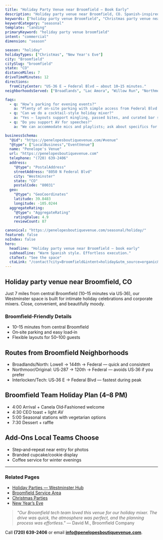```yaml
---
title: "Holiday Party Venue near Broomfield — Book Early"
description: "Holiday party venue near Broomfield, CO. Spanish-inspired, intimate space for 50-100 guests. 10-15 min drive via US-36, easy parking, warm modern style."
keywords: ["holiday party venue Broomfield", "Christmas party venue near Broomfield", "New Year's Eve venue Broomfield"]
keywordCategory: "seasonal"
template: "landing"
primaryKeyword: "holiday party venue broomfield"
intent: "commercial"
dimension: "season"

season: "holiday"
holidayTypes: ["Christmas", "New Year's Eve"]
city: "Broomfield"
citySlug: "broomfield"
state: "CO"
distanceMiles: 7
driveTimeMinutes: 12
directions:
  fromCityCenter: "US‑36 E → Federal Blvd — about 10–15 minutes."
neighborhoodsServed: ["Broadlands", "Lac Amora", "Willow Run", "Northmoor"]

faqs:
  - q: "How’s parking for evening events?"
    a: "Plenty of on‑site parking with simple access from Federal Blvd."
  - q: "Can we do a cocktail‑style holiday mixer?"
    a: "Yes — layouts support mingling, passed bites, and curated bar service."
  - q: "Do you support AV for speeches?"
    a: "We can accommodate mics and playlists; ask about specifics for your setup."

businessSchema:
  "@id": "https://penelopesboutiquevenue.com/#venue"
  "@type": ["LocalBusiness","EventVenue"]
  name: "Penelope's Venue"
  url: "https://penelopesboutiquevenue.com"
  telephone: "(720) 639-2406"
  address:
    "@type": "PostalAddress"
    streetAddress: "8050 N Federal Blvd"
    city: "Westminster"
    state: "CO"
    postalCode: "80031"
  geo:
    "@type": "GeoCoordinates"
    latitude: 39.8483
    longitude: -105.0244
  aggregateRating:
    "@type": "AggregateRating"
    ratingValue: 4.9
    reviewCount: 87

canonical: "https://penelopesboutiquevenue.com/seasonal/holiday/"
featured: false
noIndex: false
hero:
  headline: "Holiday party venue near Broomfield — book early"
  subheadline: "Warm Spanish style. Effortless execution."
  ctaText: "See the space"
  ctaLink: "/contact?city=Broomfield&intent=holiday&utm_source=organic&utm_medium=seo&utm_campaign=seasonal-holiday&utm_content=broomfield"
---
```


## Holiday party venue near Broomfield, CO

Just 7 miles from central Broomfield (10–15 minutes via US‑36), our Westminster space is built for intimate holiday celebrations and corporate mixers. Close, convenient, and beautifully moody.

### Broomfield‑Friendly Details

- 10–15 minutes from central Broomfield
- On‑site parking and easy load‑in
- Flexible layouts for 50–100 guests

## Routes from Broomfield Neighborhoods
- Broadlands/North: Lowell → 144th → Federal — quick and consistent
- Northmoor/Original: US‑287 → 120th → Federal — avoids US‑36 if you prefer
- Interlocken/Tech: US‑36 E → Federal Blvd — fastest during peak

## Broomfield Team Holiday Plan (4–8 PM)
- 4:00 Arrival + Canela Old‑Fashioned welcome
- 4:30 CEO toast + light AV
- 5:00 Seasonal stations with vegetarian options
- 7:30 Dessert + raffle

## Add‑Ons Local Teams Choose
- Step‑and‑repeat near entry for photos
- Branded cupcake/cookie display
- Coffee service for winter evenings

---

### Related Pages
- [Holiday Parties — Westminster Hub](/seasonal/holiday/)
- [Broomfield Service Area](/service-areas/broomfield)
- [Christmas Parties](/seasonal/christmas/)
- [New Year’s Eve](/seasonal/new-years/)

> *"Our Broomfield tech team loved this venue for our holiday mixer. The drive was quick, the atmosphere was perfect, and the planning process was effortless."* — David M., Broomfield Company

Call **(720) 639-2406** or email **info@penelopesboutiquevenue.com**.


